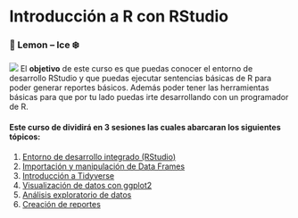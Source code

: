 # Introducción a R con RStudio  
### :lemon: Lemon – Ice :snowflake:
![](D:/RLibraries.png)
El **objetivo** de este curso es que puedas conocer el entorno de desarrollo RStudio y que puedas ejecutar sentencias básicas de R para poder generar reportes básicos. Además poder tener las herramientas básicas para que por tu lado puedas irte desarrollando con un programador de R.

#### Este curso de dividirá en 3 sesiones las cuales abarcaran los siguientes tópicos:

1. [Entorno de desarrollo integrado (RStudio)]()
2. [Importación y manipulación de Data Frames]()
3. [Introducción a Tidyverse]()
4. [Visualización de datos con ggplot2]()
5. [Análisis exploratorio de datos]()
6. [Creación de reportes]()

